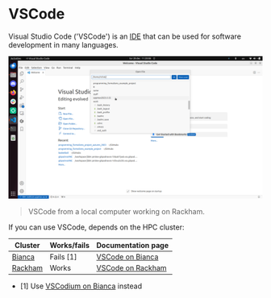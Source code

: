 # VSCode

Visual Studio Code ('VSCode') is an [IDE](../software/ides.md)
that can be used for software development in many languages.

![](../cluster_guides/img/vscode_connected_to_rackham.png)

> VSCode from a local computer working on Rackham.

If you can use VSCode, depends on the HPC cluster:

Cluster                                 | Works/fails |Documentation page
----------------------------------------|-------------|---------------------------------------------------------------
[Bianca](../cluster_guides/bianca.md)   | Fails [1]   |[VSCode on Bianca](../cluster_guides/vscode_on_bianca.md)
[Rackham](../cluster_guides/rackham.md) | Works       |[VSCode on Rackham](../cluster_guides/vscode_on_rackham.md)

- [1] Use [VSCodium on Bianca](../cluster_guides/vscodium_on_bianca.md) instead
